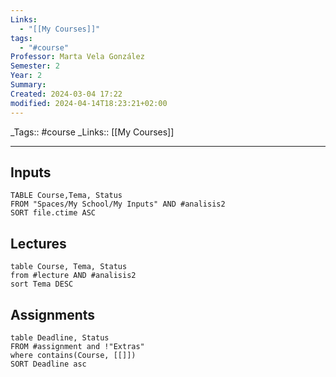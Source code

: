 ```yaml
---
Links:
  - "[[My Courses]]"
tags:
  - "#course"
Professor: Marta Vela González
Semester: 2
Year: 2
Summary: 
Created: 2024-03-04 17:22
modified: 2024-04-14T18:23:21+02:00
---
```

\_Tags::  #course
\_Links::  [[My Courses]]
___


## Inputs
```dataview
TABLE Course,Tema, Status 
FROM "Spaces/My School/My Inputs" AND #analisis2 
SORT file.ctime ASC
```



## Lectures
```dataview
table Course, Tema, Status
from #lecture AND #analisis2 
sort Tema DESC
```

## Assignments 
```dataview
table Deadline, Status
FROM #assignment and !"Extras"
where contains(Course, [[]])
SORT Deadline asc
```
